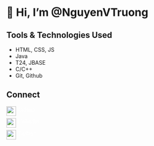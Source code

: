 
# 👋 Hi, I’m @NguyenVTruong
## Tools & Technologies Used
- HTML, CSS, JS
- Java
- T24, JBASE
- C/C++
- Git, Github
## Connect

<a href= "https://github.com/NguyenVTruong" style="text-decoration: none;">
<div style="display:inline; text-decoration: none;">
    <div style= "width: 25px; float:left">
        <img src="https://iconsplace.com/wp-content/uploads/_icons/ffffff/256/png/github-icon-18-256.png" style="width:25px;"></img>
    </div>
    <div style= "width: 80px; text-align: center; color: white;">
        <p>Github</p>
    </div>
</div>
</a>
<a href= "https://www.linkedin.com/in/truong-nguyen-609831163/" style="text-decoration: none;">
<div style="display:inline; text-decoration: none;">
    <div style= "width: 25px; float:left">
        <img src="https://www.flaticon.com/svg/vstatic/svg/174/174857.svg?token=exp=1616487920~hmac=7eeb9073a011e0d583f7dbae9a00e057" style="width:25px;"></img>
    </div>
    <div style= "width: 90px; text-align: center; color: white;">
        <p>Linkedin</p>
    </div>
</div>
</a>
<a href= "https://twitter.com/_Truong_Nguyen_" style="text-decoration: none;">
<div style="display:inline; text-decoration: none;">
    <div style= "width: 25px; float:left">
        <img src="https://www.flaticon.com/svg/vstatic/svg/124/124021.svg?token=exp=1616488182~hmac=52b8074e353cb8727bf858b8de1a6637" style="width:25px;"></img>
    </div>
    <div style= "width: 80px; text-align: center; color: white;">
        <p>Twitter</p>
    </div>
</div>
</a>

